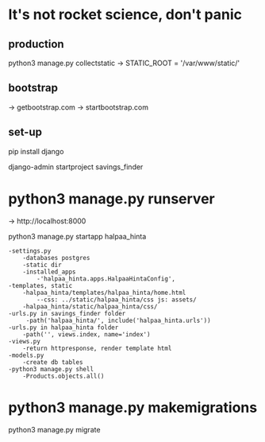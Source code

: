 # It's not rocket science, don't panic

## production

python3 manage.py collectstatic
-> STATIC_ROOT = '/var/www/static/' 

## bootstrap
-> getbootstrap.com
-> startbootstrap.com

<!-- 
{% load static %}
{link rel='stylesheet' href='{% static 'bootstrap.min.css' %}'}
<script src='{% static 'bootstrap.min.js' %}'></script>
-->

## set-up 

pip install django

django-admin startproject savings_finder

# python3 manage.py runserver

-> http://localhost:8000

python3 manage.py startapp halpaa_hinta

```
-settings.py 
    -databases postgres 
    -static dir
    -installed_apps 
        -'halpaa_hinta.apps.HalpaaHintaConfig',
-templates, static
    -halpaa_hinta/templates/halpaa_hinta/home.html
        --css: ../static/halpaa_hinta/css js: assets/
    -halpaa_hinta/static/halpaa_hinta/css/
-urls.py in savings_finder folder    
     -path('halpaa_hinta/', include('halpaa_hinta.urls'))
-urls.py in halpaa_hinta folder
    -path('', views.index, name='index')
-views.py
    -return httpresponse, render template html
-models.py
    -create db tables
-python3 manage.py shell
    -Products.objects.all()
```

# python3 manage.py makemigrations

python3 manage.py migrate



